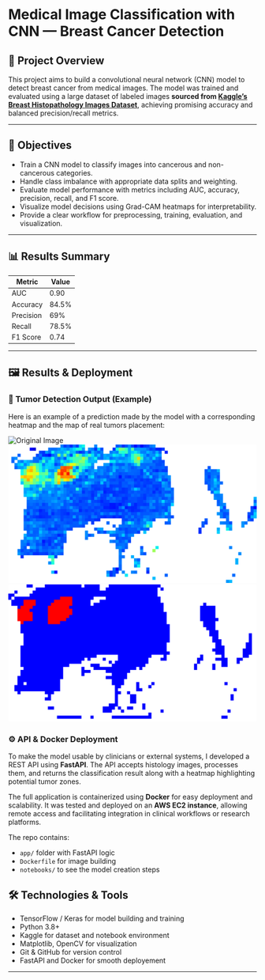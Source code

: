 # Medical Image Classification with CNN — Breast Cancer Detection

## 🚀 Project Overview

This project aims to build a convolutional neural network (CNN) model to detect breast cancer from medical images. The model was trained and evaluated using a large dataset of labeled images **sourced from [Kaggle’s Breast Histopathology Images Dataset](https://www.kaggle.com/datasets/paultimothymooney/breast-histopathology-images)**, achieving promising accuracy and balanced precision/recall metrics.

---

## 🎯 Objectives

- Train a CNN model to classify images into cancerous and non-cancerous categories.
- Handle class imbalance with appropriate data splits and weighting.
- Evaluate model performance with metrics including AUC, accuracy, precision, recall, and F1 score.
- Visualize model decisions using Grad-CAM heatmaps for interpretability.
- Provide a clear workflow for preprocessing, training, evaluation, and visualization.

---

## 📊 Results Summary

| Metric    | Value |
| --------- | ----- |
| AUC       | 0.90  |
| Accuracy  | 84.5% |
| Precision | 69%   |
| Recall    | 78.5% |
| F1 Score  | 0.74  |

---

## 🖼️ Results & Deployment
### 🔬 Tumor Detection Output (Example)

Here is an example of a prediction made by the model with a corresponding heatmap and the map of real tumors placement:

![Original Image](data/deployement/full_images/img_9225.png)
![Heatmap Prediction](heatmaps/predicted_heatmap_result.png)
![Real Tumors Placement](heatmaps/real_heatmap_result.png)


### ⚙️ API & Docker Deployment

To make the model usable by clinicians or external systems, I developed a REST API using **FastAPI**. The API accepts histology images, processes them, and returns the classification result along with a heatmap highlighting potential tumor zones.

The full application is containerized using **Docker** for easy deployment and scalability. It was tested and deployed on an **AWS EC2 instance**, allowing remote access and facilitating integration in clinical workflows or research platforms.

The repo contains:
- `app/` folder with FastAPI logic
- `Dockerfile` for image building
- `notebooks/` to see the model creation steps

## 🛠️ Technologies & Tools

- TensorFlow / Keras for model building and training
- Python 3.8+
- Kaggle for dataset and notebook environment
- Matplotlib, OpenCV for visualization
- Git & GitHub for version control
- FastAPI and Docker for smooth deployement
---


